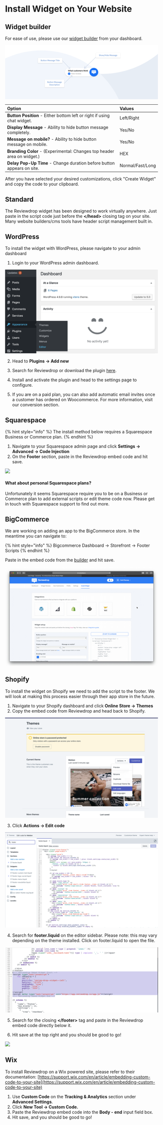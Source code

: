 # Install Widget on Your Website

## Widget builder

For ease of use, please use our [widget builder](https://reviewdrop.io/embed) from your dashboard.

![](../.gitbook/assets/widget-graphic.png)

| Option | Values |
| :--- | :--- |
| **Button Position** - Either bottom left or right if using chat widget. | Left/Right |
| **Display Message** - Ability to hide button message completely. | Yes/No |
| **Message on mobile?** - Ability to hide button message on mobile. | Yes/No |
| **Branding Color** - \(Experimental: Changes top header area on widget.\) | HEX |
| **Delay Pop-Up Time** - Change duration before button appears on site. | Normal/Fast/Long |

After you have selected your desired customizations, click "Create Widget" and copy the code to your clipboard.

## Standard

The Reviewdrop widget has been designed to work virtually anywhere. Just paste in the script code just before the **&lt;/head&gt;** closing tag on your site. Many website builders/cms tools have header script management built in. 

## WordPress

To install the widget with WordPress, please navigate to your admin dashboard

1. Login to your WordPress admin dashboard.

![](../.gitbook/assets/screenshot-2018-12-08-at-14.02.59.png)

2. Head to **Plugins -&gt; Add new**

3. Search for Reviewdrop or download the plugin [here](https://wordpress.org/plugins/reviewdrop/).

4. Install and activate the plugin and head to the settings page to configure.

5. If you are on a paid plan, you can also add automatic email invites once a customer has ordered on Woocommerce. For more information, visit our conversion section.

## Squarespace

{% hint style="info" %}
The install method below requires a Squarespace Business or Commerce plan.
{% endhint %}

1. Navigate to your Squarespace admin page and click **Settings -&gt; Advanced -&gt; Code Injection**
2. On the **Footer** section, paste in the Reviewdrop embed code and hit save.

![](../.gitbook/assets/squarespace.gif)

#### What about personal Squarespace plans?

Unfortunately it seems Squarespace require you to be on a Business or Commerce plan to add external scripts or edit theme code now. Please get in touch with Squarespace support to find out more.

## BigCommerce

We are working on adding an app to the BigCommerce store. In the meantime you can navigate to:

{% hint style="info" %}
Bigcommerce Dashboard -&gt; Storefront -&gt; Footer Scripts
{% endhint %}

Paste in the embed code from the [builder](customise-widget-looks.md) and hit save.

![](../.gitbook/assets/bc.gif)

## Shopify

To install the widget on Shopify we need to add the script to the footer. We will look at making this process easier through their app store in the future.

1. Navigate to your Shopify dashboard and click **Online Store -&gt; Themes**
2. Copy the embed code from Reviewdrop and head back to Shopify.

![](../.gitbook/assets/screenshot-2018-12-22-at-12.57.31.png)

3. Click **Actions -&gt; Edit code** 

![](../.gitbook/assets/screenshot-2018-12-22-at-13.00.02.png)

4. Search for **footer.liquid** on the editor sidebar. Please note: this may vary depending on the theme installed. Click on footer.liquid to open the file.

![](../.gitbook/assets/screenshot-2018-12-22-at-13.01.28.png)

5. Search for the closing **&lt;/footer&gt;** tag and paste in the Reviewdrop embed code directly below it.

6. Hit save at the top right and you should be good to go!

![](../.gitbook/assets/shopify.gif)

## Wix

To install Reviewdrop on a Wix powered site, please refer to their documentation: [https://support.wix.com/en/article/embedding-custom-code-to-your-site](https://support.wix.com/en/article/embedding-custom-code-to-your-site)

1. Use **Custom Code** on the **Tracking & Analytics** section under **Advanced Settings**.
2. Click **New Tool -&gt; Custom Code.**
3. Paste the Reviewdrop embed code into the **Body -** **end** input field box.
4. Hit save, and you should be good to go!


